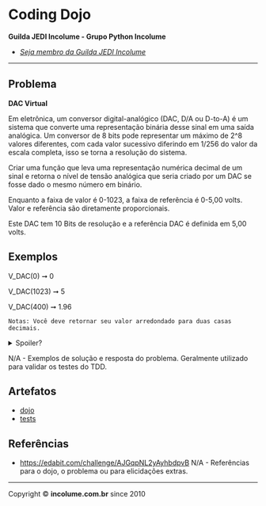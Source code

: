 # Coding Dojo

**Guilda JEDI Incolume - Grupo Python Incolume**

- _[Seja membro da Guilda JEDI Incolume](https://discord.gg/eBNamXVtBW)_

---

## Problema

**DAC Virtual**


Em eletrônica, um conversor digital-analógico (DAC, D/A ou D-to-A) é um sistema que converte uma representação binária desse sinal em uma saída analógica. Um conversor de 8 bits pode representar um máximo de 2^8 valores diferentes, com cada valor sucessivo diferindo em 1/256 do valor da escala completa, isso se torna a resolução do sistema.

Criar uma função que leva uma representação numérica decimal de um sinal e retorna o nível de tensão analógica que seria criado por um DAC se fosse dado o mesmo número em binário.

Enquanto a faixa de valor é 0-1023, a faixa de referência é 0-5,00 volts. Valor e referência são diretamente proporcionais.

Este DAC tem 10 Bits de resolução e a referência DAC é definida em 5,00 volts.



## Exemplos

V_DAC(0) ➞ 0

V_DAC(1023) ➞ 5

V_DAC(400) ➞ 1.96


    Notas: Você deve retornar seu valor arredondado para duas casas decimais.


<details> 
  <summary>Spoiler?</summary> 
   Considerar em caso de fatoração:

    > modo pythônico
    > sem condicionais 
    > estruturas performáticas
    > redução de complexidade ciclomática 
    > análise assintótica de algoritmos (big O)

</details>

N/A - Exemplos de solução e resposta do problema. Geralmente utilizado para validar os testes do TDD.

## Artefatos

- [dojo](__init__.py)
- [tests](test_20240916.py)



## Referências

- https://edabit.com/challenge/AJGqpNL2yAyhbdpvB
N/A - Referências para o dojo, o problema ou para elicidações extras.

---

Copyright &copy; **incolume.com.br** since 2010